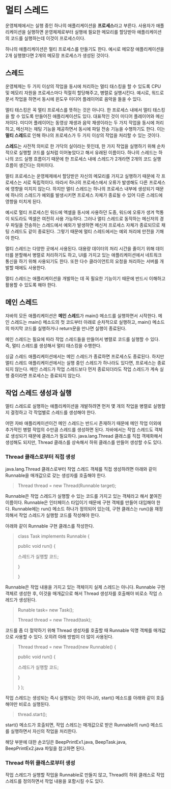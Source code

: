 # 멀티 스레드
운영체제에서는 실행 중인 하나의 애플리케이션을 **프로세스**라고 부른다. 사용자가 애플리케이션을 실행하면 운영체제로부터 실행에 필요한 메모리를 할당받아 애플리케이션의 코드를 실행하는데 이것이 프로세스이다.

하나의 애플리케이션은 멀티 프로세스를 만들기도 한다. 예시로 메모장 애플리케이션을 2개 실행했다면 2개의 메모장 프로세스가 생성된 것이다.

## 스레드
운영체제는 두 가지 이상의 작업을 동시에 처리하는 멀티 태스킹을 할 수 있도록 CPU 및 메모리 자원을 프로세스마다 적절히 할당해주고, 병렬로 실행시킨다. 예시로, 워드로 문서 작업을 하면서 동시에 윈도우 미디어 플레이어로 음악을 들을 수 있다.

멀티 태스킹은 꼭 멀티 프로세스를 뜻하는 것은 아니다. 한 프로세스 내에서 멀티 태스킹을 할 수 있도록 만들어진 애플리케이션도 있다. 대표적인 것이 미디어 플레이어와 메신저이다. 미디어 플레이어는 동영상 재생과 음악 재생이라는 두 가지 작업을 동시에 처리하고, 메신저는 채팅 기능을 제공하면서 동시에 파일 전송 기능을 수행하기도 한다. 이는 **멀티 스레드**로 인해 하나의 프로세스가 두 가지 이상의 작업을 처리할 수 있는 것이다.

**스레드**는 사전적 의미로 한 가닥의 실이라는 뜻인데, 한 가지 작업을 실행하기 위해 순차적으로 실행할 코드를 실처럼 이어놓았다고 해서 유래된 이름이다. 하나의 스레드는 하나의 코드 실행 흐름이기 때문에 한 프로세스 내에 스레드가 2개라면 2개의 코드 실행 흐름이 생긴다는 의미이다.

멀티 프로세스는 운영체제에서 할당받은 자신의 메모리를 가지고 실행하기 때문에 각 프로세스는 서로 독립적이다. 따라서 하나의 프로세스에서 오류가 발생해도 다른 프로세스에 영향을 미치지 않는다. 하지만 멀티 스레드는 하나의 프로세스 내부에 생성되기 때문에 하나의 스레드가 예외를 발생시키면 프로세스 자체가 종료될 수 있어 다른 스레드에 영향을 미치게 된다.

예시로 멀티 프로세스인 워드에 엑셀을 동시에 사용하던 도중, 워드에 오류가 생겨 먹통이 되도라도 엑셀은 여전히 사용 가능하다. 그러나 멀티 스레드로 동작하는 메신저의 경우 파일을 전송하는 스레드에서 예외가 발생하면 메신저 프로세스 자체가 종료되므로 채팅 스레드도 같이 종료된다. 그렇기 때문에 멀티 스레드에서는 예외 처리에 만전을 기해야 한다.

멀티 스레드는 다양한 곳에서 사용된다. 대용량 데이터의 처리 시간을 줄이기 위해 데이터를 분할해서 병렬로 처리하기도 하고, UI를 가지고 있는 애플리케이션에서 네트워크 통신을 하기 위해 사용되기도 한다. 또한 다수 클라이언트의 요청을 처리하는 서버를 개발할 때에도 사용한다.

멀티 스레드는 애플리케이션을 개발하는 데 꼭 필요한 기능이기 때문에 반드시 이해하고 활용할 수 있도록 해야 한다.

## 메인 스레드
자바의 모든 애플리케이션은 **메인 스레드**가 main() 메소드를 실행하면서 시작한다. 메인 스레드는 main() 메소드의 첫 코드부터 아래로 순차적으로 실행하고, main() 메소드의 마지막 코드를 실행하거나 return문을 만나면 실행이 종료된다.

메인 스레드는 필요에 따라 작업 스레드들을 만들어서 병렬로 코드를 실행할 수 있다. 즉, 멀티 스레드를 생성해서 멀티 태스킹을 수행한다.

싱글 스레드 애플리케이션에서는 메인 스레드가 종료하면 프로세스도 종료된다. 하지만 멀티 스레드 애플리케이션에서는 실행 중인 스레드가 하나라도 있다면, 프로세스는 종료되지 않는다. 메인 스레드가 작업 스레드보다 먼저 종료되더라도 작업 스레드가 계속 실행 중이라면 프로세스는 종료되지 않는다.

## 작업 스레드 생성과 실행
멀티 스레드로 실행하는 애플리케이션을 개발하려면 먼저 몇 개의 작업을 병렬로 실행할지 결정하고 각 작업별로 스레드를 생성해야 한다.

어떤 자바 애플리케이션이건 메인 스레드는 반드시 존재하기 때문에 메인 작업 이외에 추가적인 병렬 작업의 수만큼 스레드를 생성하면 된다. 자바에서는 작업 스레드도 객체로 생성되기 때문에 클래스가 필요하다. java.lang.Thread 클래스를 직접 객체화해서 생성해도 되지만, Thread 클래스를 상속해서 하위 클래스를 만들어 생성할 수도 있다.

### Thread 클래스로부터 직접 생성
java.lang.Thread 클래스로부터 작업 스레드 객체를 직접 생성하려면 아래와 같이 Runnable을 매개값으로 갖는 생성자를 호출해야 한다.

> Thread thread = new Thread(Runnable target);

Runnable은 작업 스레드가 실행할 수 있는 코드를 가지고 있는 객체라고 해서 붙여진 이름이다. Runnable은 인터페이스 타입이기 때문에 구현 객체를 만들어 대입해야 한다. Runnable에는 run() 메소드 하나가 정의되어 있는데, 구현 클래스는 run()을 재정의해서 작업 스레드가 실행할 코드를 작성해야 한다.

아래와 같이 Runnable 구현 클래스를 작성한다.

> class Task implements Runnable {
>
> public void run() {
>
> 스레드가 실행할 코드;
>
> }
>
> }

Runnable은 작업 내용을 가지고 있는 객체이지 실제 스레드는 아니다. Runnable 구현 객체르 생성한 후, 이것을 매개값으로 해서 Thread 생성자를 호출해야 비로소 작업 스레드가 생성된다.

> Runable task= new Task();
>
> Thread thread = new Thread(task);

코드를 좀 더 절약하기 위해 Thread 생성자를 호출할 때 Runnable 익명 객체를 매개값으로 사용할 수 있다. 오히려 아래 방법이 더 많이 사용된다.

> Thread thread = new Thread(new Runnable() {
>
> public void run() {
>
> 스레드가 실행할 코드;
>
> }
>
> } );

작업 스레드는 생성되는 즉시 실행되는 것이 아니라, start() 메소드를 아래와 같이 호출해야만 비로소 실행된다.

> thread.start();

start() 메소드가 호출되면, 작업 스레드는 매개값으로 받은 Runnable의 run() 메소드를 실행하면서 자신의 작업을 처리한다.

해당 부분에 대한 손코딩은 BeepPrintEx1.java, BeepTask.java, BeepPrintEx2.java 파일을 참고하면 된다.

### Thread 하위 클래스로부터 생성
작업 스레드가 실행할 작업을 Runnable로 만들지 않고, Thread의 하위 클래스로 작업 스레드를 정의하면서 작업 내용을 포함시킬 수도 있다.

